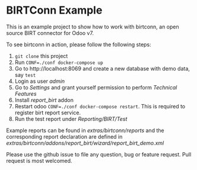BIRTConn Example
===
This is an example project to show how to work with birtconn, an open source BIRT connector for Odoo v7.

To see birtconn in action, please follow the following steps:

1. `git clone` this project
1. Run `CONF=./conf docker-compose up`
1. Go to http://localhost:8069 and create a new database with demo data, say `test`
1. Login as user *admin*
1. Go to *Settings* and grant yourself permission to perform *Technical Features*
1. Install *report_birt* addon
1. Restart odoo `CONF=./conf docker-compose restart`. This is required to register birt report service.
1. Run the test report under *Reporting/BIRT/Test*

Example reports can be found in *extras/birtconn/reports* and the corresponding report declaration are defined in *extras/birtconn/addons/report_birt/wizard/report_birt_demo.xml*

Please use the github issue to file any question, bug or feature request. Pull request is most welcomed.